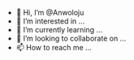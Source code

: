 - 👋 Hi, I’m @Anwoloju
- 👀 I’m interested in ...
- 🌱 I’m currently learning ...
- 💞️ I’m looking to collaborate on ...
- 📫 How to reach me ...

<!---
Anwoloju/Anwoloju is a ✨ special ✨ repository because its `README.md` (this file) appears on your GitHub profile.
You can click the Preview link to take a look at your changes.
--->

